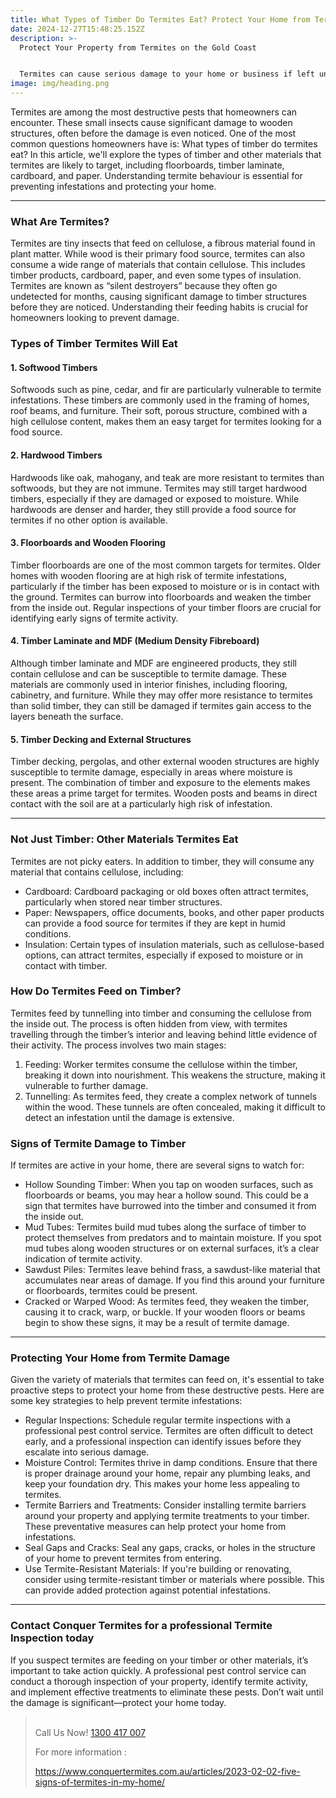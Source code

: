 ```yaml
---
title: What Types of Timber Do Termites Eat? Protect Your Home from Termite Damage
date: 2024-12-27T15:48:25.152Z
description: >-
  Protect Your Property from Termites on the Gold Coast


  Termites can cause serious damage to your home or business if left unchecked. Our expert pest control team specialises in termite inspections, treatments, and prevention, ensuring your property stays safe. Whether it’s timber floorboards, decking, or other materials, termites don’t discriminate. Don’t wait until the damage is done—contact us today for a thorough inspection and reliable solutions to keep your Gold Coast property termite-free.
image: img/heading.png
---
```



Termites are among the most destructive pests that homeowners can encounter. These small insects cause significant damage to wooden structures, often before the damage is even noticed. One of the most common questions homeowners have is: What types of timber do termites eat? In this article, we'll explore the types of timber and other materials that termites are likely to target, including floorboards, timber laminate, cardboard, and paper. Understanding termite behaviour is essential for preventing infestations and protecting your home.

- - -

### What Are Termites?

Termites are tiny insects that feed on cellulose, a fibrous material found in plant matter. While wood is their primary food source, termites can also consume a wide range of materials that contain cellulose. This includes timber products, cardboard, paper, and even some types of insulation. Termites are known as “silent destroyers” because they often go undetected for months, causing significant damage to timber structures before they are noticed. Understanding their feeding habits is crucial for homeowners looking to prevent damage.

### Types of Timber Termites Will Eat

#### 1. Softwood Timbers

Softwoods such as pine, cedar, and fir are particularly vulnerable to termite infestations. These timbers are commonly used in the framing of homes, roof beams, and furniture. Their soft, porous structure, combined with a high cellulose content, makes them an easy target for termites looking for a food source.

#### 2. Hardwood Timbers

Hardwoods like oak, mahogany, and teak are more resistant to termites than softwoods, but they are not immune. Termites may still target hardwood timbers, especially if they are damaged or exposed to moisture. While hardwoods are denser and harder, they still provide a food source for termites if no other option is available.

#### 3. Floorboards and Wooden Flooring

Timber floorboards are one of the most common targets for termites. Older homes with wooden flooring are at high risk of termite infestations, particularly if the timber has been exposed to moisture or is in contact with the ground. Termites can burrow into floorboards and weaken the timber from the inside out. Regular inspections of your timber floors are crucial for identifying early signs of termite activity.

#### 4. Timber Laminate and MDF (Medium Density Fibreboard)

Although timber laminate and MDF are engineered products, they still contain cellulose and can be susceptible to termite damage. These materials are commonly used in interior finishes, including flooring, cabinetry, and furniture. While they may offer more resistance to termites than solid timber, they can still be damaged if termites gain access to the layers beneath the surface.

#### 5. Timber Decking and External Structures

Timber decking, pergolas, and other external wooden structures are highly susceptible to termite damage, especially in areas where moisture is present. The combination of timber and exposure to the elements makes these areas a prime target for termites. Wooden posts and beams in direct contact with the soil are at a particularly high risk of infestation.

- - -

### Not Just Timber: Other Materials Termites Eat

Termites are not picky eaters. In addition to timber, they will consume any material that contains cellulose, including:

* Cardboard: Cardboard packaging or old boxes often attract termites, particularly when stored near timber structures.
* Paper: Newspapers, office documents, books, and other paper products can provide a food source for termites if they are kept in humid conditions.
* Insulation: Certain types of insulation materials, such as cellulose-based options, can attract termites, especially if exposed to moisture or in contact with timber.

### How Do Termites Feed on Timber?

Termites feed by tunnelling into timber and consuming the cellulose from the inside out. The process is often hidden from view, with termites travelling through the timber’s interior and leaving behind little evidence of their activity. The process involves two main stages:

1. Feeding: Worker termites consume the cellulose within the timber, breaking it down into nourishment. This weakens the structure, making it vulnerable to further damage.
2. Tunnelling: As termites feed, they create a complex network of tunnels within the wood. These tunnels are often concealed, making it difficult to detect an infestation until the damage is extensive.

### Signs of Termite Damage to Timber

If termites are active in your home, there are several signs to watch for:

* Hollow Sounding Timber: When you tap on wooden surfaces, such as floorboards or beams, you may hear a hollow sound. This could be a sign that termites have burrowed into the timber and consumed it from the inside out.
* Mud Tubes: Termites build mud tubes along the surface of timber to protect themselves from predators and to maintain moisture. If you spot mud tubes along wooden structures or on external surfaces, it’s a clear indication of termite activity.
* Sawdust Piles: Termites leave behind frass, a sawdust-like material that accumulates near areas of damage. If you find this around your furniture or floorboards, termites could be present.
* Cracked or Warped Wood: As termites feed, they weaken the timber, causing it to crack, warp, or buckle. If your wooden floors or beams begin to show these signs, it may be a result of termite damage.

- - -

### Protecting Your Home from Termite Damage

Given the variety of materials that termites can feed on, it's essential to take proactive steps to protect your home from these destructive pests. Here are some key strategies to help prevent termite infestations:

* Regular Inspections: Schedule regular termite inspections with a professional pest control service. Termites are often difficult to detect early, and a professional inspection can identify issues before they escalate into serious damage.
* Moisture Control: Termites thrive in damp conditions. Ensure that there is proper drainage around your home, repair any plumbing leaks, and keep your foundation dry. This makes your home less appealing to termites.
* Termite Barriers and Treatments: Consider installing termite barriers around your property and applying termite treatments to your timber. These preventative measures can help protect your home from infestations.
* Seal Gaps and Cracks: Seal any gaps, cracks, or holes in the structure of your home to prevent termites from entering.
* Use Termite-Resistant Materials: If you're building or renovating, consider using termite-resistant timber or materials where possible. This can provide added protection against potential infestations.

- - -

### Contact Conquer Termites for a professional Termite Inspection today

If you suspect termites are feeding on your timber or other materials, it’s important to take action quickly. A professional pest control service can conduct a thorough inspection of your property, identify termite activity, and implement effective treatments to eliminate these pests. Don’t wait until the damage is significant—protect your home today.

> \
> Call Us Now! [1300 417 007](tel:1300417007)
>
> For more information : 
>
> <https://www.conquertermites.com.au/articles/2023-02-02-five-signs-of-termites-in-my-home/>
